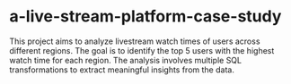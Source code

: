 # a-live-stream-platform-case-study
This project aims to analyze livestream watch times of users across different regions. The goal is to identify the top 5 users with the highest watch time for each region. The analysis involves multiple SQL transformations to extract meaningful insights from the data.
